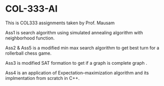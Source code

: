 # COL-333-AI
 This is COL333 assignments taken by Prof. Mausam

 Ass1 is search algorithm using simulated annealing algorithm with neighborhood function.

 Ass2 & Ass5 is a modified min max search algorithm to get best turn for a rollerball chess game.

 Ass3 is modified SAT formation to get if a graph is complete graph .

 Ass4 is an application of Expectation–maximization algorithm and its implmentation from scratch in C++.
